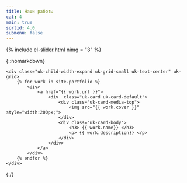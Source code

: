 ```yaml
---
title: Наши работы
cat: 4
main: true
sortid: 4.0
submenu: false
---
```


{% include el-slider.html  nimg = "3" %}

{::nomarkdown}

    <div class="uk-child-width-expand uk-grid-small uk-text-center" uk-grid>
        {% for work in site.portfolio %}
            <div>
                <a href="{{ work.url }}">
                    <div  class="uk-card uk-card-default">
                        <div class="uk-card-media-top">
                            <img src="{{ work.cover }}" style="width:200px;">
                        </div>
                        <div class="uk-card-body">               
                            <h3> {{ work.name}} </h3>
                            <p> {{ work.description}} </p>
                        </div>                        
                    </div>
                </a>
            </div>
        {% endfor %}            
    </div>
        
{:/}